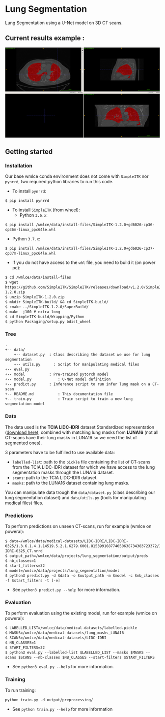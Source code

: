 # Lung Segmentation

Lung Segmentation using a U-Net model on 3D CT scans.

## Current results example :

![lung segmentation example](readme_images/ex_res.png)

## Getting started

### Installation

Our base wmlce conda environment does not come with `SimpleITK` nor `pynrrd`, two required python libraries to run this code.

+ To install `pynrrd`:
```
$ pip install pynrrd
```

+ To install `SimpleITK` (from wheel):
  + Python `3.6.x`:
```
$ pip install /wmlce/data/install-files/SimpleITK-1.2.0+gd6026-cp36-cp36m-linux_ppc64le.whl
```
  + Python `3.7.x`:
```
$ pip install /wmlce/data/install-files/SimpleITK-1.2.0+gd6026-cp37-cp37m-linux_ppc64le.whl
```
  + If you do not have access to the `whl` file, you need to build it (on power pc):
```
$ cd /wmlce/data/install-files
$ wget https://github.com/SimpleITK/SimpleITK/releases/download/v1.2.0/SimpleITK-1.2.0.zip
$ unzip SimpleITK-1.2.0.zip
$ mkdir SimpleITK-build/ && cd SimpleITK-build/
$ cmake ../SimpleITK-1.2.0/SuperBuild/
$ make -j100 # extra long
$ cd SimpleITK-build/Wrapping/Python
$ python Packaging/setup.py bdist_wheel
```

### Tree

```
.
+-- data/
    +-- dataset.py	: Class describing the dataset we use for lung segmentation
    +-- utils.py	  : Script for manipulating medical files
+-- eval.py
+-- model           : Pre-trained pytorch model
+-- model.py		    : U-Net model definition
+-- predict.py      : Inference script to run infer lung mask on a CT-scan
+-- README.md		    : This documentation file
+-- train.py		    : Train script to train a new lung segmentation model
```

### Data 

The data used is the __TCIA LIDC-IDRI__ dataset Standardized representation ([download here](https://wiki.cancerimagingarchive.net/display/DOI/Standardized+representation+of+the+TCIA+LIDC-IDRI+annotations+using+DICOM)), combined with matching lung masks from __LUNA16__ (not all CT-scans have their lung masks in LUNA16 so we need the list of segmented ones).

3 parameters have to be fulfilled to use available data:
+ `labelled-list`: path to the `pickle` file containing the list of CT-scans from the TCIA LIDC-IDRI dataset for which we have access to the lung segmentation masks through the LUNA16 dataset.
+ `scans`: path to the TCIA LIDC-IDRI dataset.
+ `masks`: path to the LUNA16 dataset containing lung masks.

You can manipulate data trough the `data/dataset.py` (class describing our lung segmentation dataset) and `data/utils.py` (tools for manipulating medical files) files.

### Predictions

To perform predictions on unseen CT-scans, run for example (wmlce on powerai):
```
$ data=/wmlce/data/medical-datasets/LIDC-IDRI/LIDC-IDRI-0325/1.3.6.1.4.1.14519.5.2.1.6279.6001.815399168774050638734383723372/1.3.6.1.4.1.14519.5.2.1.6279.6001.725023183844147505748475581290/LIDC-IDRI-0325_CT.nrrd
$ output_path=/wmlce/data/projects/lung_segmentation/output/preds
$ nb_classes=1
$ start_filters=32
$ model=/wmlce/data/projects/lung_segmentation/model
$ python3 predict.py -d $data -o $output_path -m $model -c $nb_classes -f $start_filters -t [-e]
```
+ See `python3 predict.py --help` for more information.

### Evaluation 

To perform evaluation using the existing model, run for example (wmlce on powerai):
```
$ LABELLED_LIST=/wmlce/data/medical-datasets/labelled.pickle
$ MASKS=/wmlce/data/medical-datasets/lung_masks_LUNA16
$ SCANS=/wmlce/data/medical-datasets/LIDC-IDRI
$ NB_CLASSES=1
$ START_FILTERS=32
$ python3 eval.py --labelled-list $LABELLED_LIST --masks $MASKS --scans $SCANS --nb-classes $NB_CLASSES --start-filters $START_FILTERS 
``` 
+ See `python3 eval.py --help` for more information.

### Training

To run training:
```
python train.py -d output/preprocessing/
```
+ See `python train.py --help` for more information
